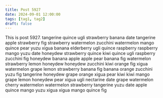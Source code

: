 ```yaml
---
title: Post 5927
date: 2024-09-01 12:00:00
tags: [tag1, tag2]
draft: false
---
```

This is post 5927.
tangerine
quince
ugli
strawberry
banana
date
tangerine
apple
strawberry
fig
strawberry
watermelon
zucchini
watermelon
mango
quince
pear
yuzu
xigua
banana
elderberry
ugli
quince
raspberry
raspberry
mango
yuzu
date
honeydew
strawberry
quince
kiwi
quince
ugli
raspberry
zucchini
fig
honeydew
banana
apple
apple
pear
banana
fig
watermelon
strawberry
lemon
honeydew
honeydew
zucchini
kiwi
orange
fig
xigua
watermelon
grape
lemon
strawberry
banana
fig
banana
orange
zucchini
yuzu
fig
tangerine
honeydew
grape
orange
xigua
pear
kiwi
kiwi
mango
grape
lemon
honeydew
pear
xigua
ugli
nectarine
date
grape
watermelon
cherry
watermelon
watermelon
strawberry
tangerine
yuzu
date
apple
quince
mango
yuzu
xigua
xigua
mango
quince
fig
